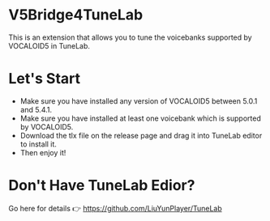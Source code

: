 # V5Bridge4TuneLab
This is an extension that allows you to tune the voicebanks supported by VOCALOID5 in TuneLab.

# Let's Start
- Make sure you have installed any version of VOCALOID5 between 5.0.1 and 5.4.1.
- Make sure you have installed at least one voicebank which is supported by VOCALOID5.
- Download the tlx file on the release page and drag it into TuneLab editor to install it.
- Then enjoy it!

# Don't Have TuneLab Edior?
Go here for details 👉 https://github.com/LiuYunPlayer/TuneLab
